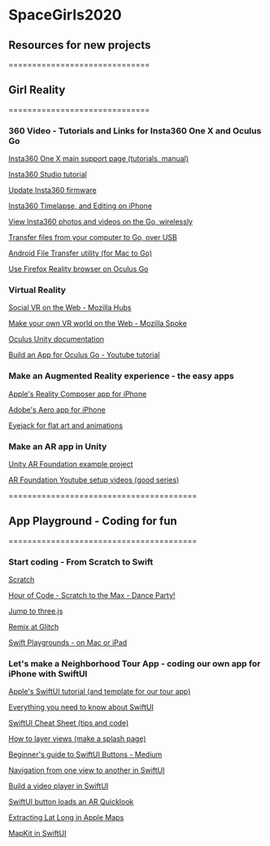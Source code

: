 # SpaceGirls2020
## Resources for new projects



==============================
## Girl Reality
==============================

### 360 Video - Tutorials and Links for Insta360 One X and Oculus Go

[Insta360 One X main support page (tutorials, manual)](https://www.insta360.com/support/supportdetail?name=onex)

[Insta360 Studio tutorial](https://www.insta360.com/support/supportcourse?post_id=11139)

[Update Insta360 firmware](https://help.structionsite.com/en/articles/2732235-updating-the-insta360-one-x-firmwarex)

[Insta360 Timelapse, and Editing on iPhone](https://www.youtube.com/watch?v=23k2m8GHPJY)

[View Insta360 photos and videos on the Go, wirelessly](https://360rumors.com/insta360-vr-now-available-use-wireless-viewing-insta360-one-x-insta360-evo/)

[Transfer files from your computer to Go, over USB](https://headjack.io/tutorial/sideload-360o-videos-oculus-go/)

[Android File Transfer utility (for Mac to Go)](https://www.android.com/filetransfer/)

[Use Firefox Reality browser on Oculus Go](https://blog.mozilla.org/firefox/firefox-reality-oculus-go-vr/)


### Virtual Reality

[Social VR on the Web - Mozilla Hubs](https://hubs.mozilla.com/#/)

[Make your own VR world on the Web - Mozilla Spoke](https://hubs.mozilla.com/spoke)

[Oculus Unity documentation](https://developer.oculus.com/unity/?locale=en_US)

[Build an App for Oculus Go - Youtube tutorial](https://www.youtube.com/watch?v=LSypZfOChYE)


### Make an Augmented Reality experience - the easy apps

[Apple's Reality Composer app for iPhone](https://developer.apple.com/documentation/realitykit/creating_3d_content_with_reality_composer)

[Adobe's Aero app for iPhone](https://www.adobe.com/products/aero.html)

[Eyejack for flat art and animations](https://eyejackapp.com/)


### Make an AR app in Unity

[Unity AR Foundation example project](https://github.com/Unity-Technologies/arfoundation-samples)

[AR Foundation Youtube setup videos (good series)](https://www.youtube.com/watch?v=iRxDKCc6Z64)


========================================
## App Playground - Coding for fun
========================================

### Start coding - From Scratch to Swift

[Scratch](https://scratch.mit.edu/)

[Hour of Code - Scratch to the Max - Dance Party!](https://hourofcode.com/us/learn)

[Jump to three.js](https://threejs.org/)

[Remix at Glitch](https://glitch.com/)

[Swift Playgrounds - on Mac or iPad](https://www.apple.com/swift/playgrounds/)


### Let's make a Neighborhood Tour App - coding our own app for iPhone with SwiftUI

[Apple's SwiftUI tutorial (and template for our tour app)](https://developer.apple.com/tutorials/swiftui/tutorials)

[Everything you need to know about SwiftUI](https://medium.com/a-developer-in-making/everything-you-need-to-know-about-swiftui-1dc4943f0e94)

[SwiftUI Cheat Sheet (tips and code)](https://github.com/SimpleBoilerplates/SwiftUI-Cheat-Sheet)

[How to layer views (make a splash page)](https://medium.com/@adamstrickland.osu/swiftui-how-to-stack-views-999bf7730016)

[Beginner's guide to SwiftUI Buttons - Medium](https://medium.com/appcoda-tutorials/swiftui-buttons-74f21cb49d10)

[Navigation from one view to another in SwiftUI](https://medium.com/@adamstrickland.osu/swiftui-navigating-from-one-view-to-another-with-navigationview-31ee4bce7498)

[Build a video player in SwiftUI](https://medium.com/flawless-app-stories/build-video-player-in-ios-i-avplayer-43cd1060dbdc)

[SwiftUI button loads an AR Quicklook](https://forums.developer.apple.com/thread/126377)

[Extracting Lat Long in Apple Maps](https://leancrew.com/all-this/2014/07/extracting-coordinates-from-apple-maps/)

[MapKit in SwiftUI](https://medium.com/flawless-app-stories/mapkit-in-swiftui-c0cc2b07c28a)
